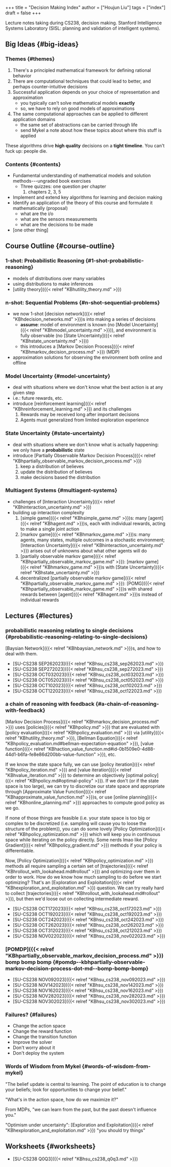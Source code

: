 +++
title = "Decision Making Index"
author = ["Houjun Liu"]
tags = ["index"]
draft = false
+++

Lecture notes taking during CS238, decision making. Stanford Intelligence Systems Laboratory (SISL: planning and validation of intelligent systems).


## Big Ideas {#big-ideas}


### Themes {#themes}

1.  There's a principled mathematical framework for defining rational behavior
2.  There are computational techniques that could lead to better, and perhaps counter-intuitive decisions
3.  Successful application depends on your choice of representation and approximation
    -   you typically can't solve mathematical models **exactly**
    -   so, we have to rely on good models of approximations
4.  The same computational approaches can be applied to different application domains
    -   the same set of abstractions can be carried through life
    -   send Mykel a note about how these topics about where this stuff is applied

These algorithms drive **high quality** decisions on a **tight timeline**. You can't fuck up: people die.


### Contents {#contents}

-   Fundamental understanding of mathematical models and solution methods---ungraded book exercises
    -   Three quizzes: one question per chapter
        1.  chapters 2, 3, 5
-   Implement and extend key algorithms for learning and decision making
-   Identify an application of the theory of this course and formulate it mathematically (proposal)
    -   what are the i/o
    -   what are the sensors measurements
    -   what are the decisions to be made
-   [one other thing]


## Course Outline {#course-outline}


### 1-shot: Probabilistic Reasoning {#1-shot-probabilistic-reasoning}

-   models of distributions over many variables
-   using distributions to make inferences
-   [utility theory]({{< relref "KBhutility_theory.md" >}})


### n-shot: Sequential Problems {#n-shot-sequential-problems}

-   we now 1-shot [decision network]({{< relref "KBhdecision_networks.md" >}})s into making a series of decisions
    -   **assume**: model of environment is known (no [Model Uncertainty]({{< relref "KBhmodel_uncertainty.md" >}})), and environment is fully observable (no [State Uncertainty]({{< relref "KBhstate_uncertainty.md" >}}))
    -   this introduces a [Markov Decision Process]({{< relref "KBhmarkov_decision_process.md" >}}) (MDP)
-   approximation solutions for observing the environment both online and offline


### Model Uncertainty {#model-uncertainty}

-   deal with situations where we don't know what the best action is at any given step
-   i.e.: future rewards, etc.
-   introduce [reinforcement learning]({{< relref "KBhreinforcement_learning.md" >}}) and its challenges
    1.  Rewards may be received long after important decisions
    2.  Agents must generalized from limited exploration experience


### State Uncertainty {#state-uncertainty}

-   deal with situations where we don't know what is actually happening: we only have a **probabilistic** state
-   introduce [Partially Observable Markov Decision Process]({{< relref "KBhpartially_observable_markov_decision_process.md" >}})
    1.  keep a distribution of believes
    2.  update the distribution of believes
    3.  make decisions based the distribution


### Multiagent Systems {#multiagent-systems}

-   challenges of [Interaction Uncertainty]({{< relref "KBhinteraction_uncertainty.md" >}})
-   building up interaction complexity
    1.  [simple game]({{< relref "KBhsimple_game.md" >}})s: many [agent]({{< relref "KBhagent.md" >}})s, each with individual rewards, acting to make a single joint action
    2.  [markov game]({{< relref "KBhmarkov_game.md" >}})s: many agents, many states, multiple outcomes in a stochastic environment; [Interaction Uncertainty]({{< relref "KBhinteraction_uncertainty.md" >}}) arises out of unknowns about what other agents will do
    3.  [partially observable markov game]({{< relref "KBhpartially_observable_markov_game.md" >}}): [markov game]({{< relref "KBhmarkov_game.md" >}})s with [State Uncertainty]({{< relref "KBhstate_uncertainty.md" >}})
    4.  decentralized [partially observable markov game]({{< relref "KBhpartially_observable_markov_game.md" >}}): [POMG]({{< relref "KBhpartially_observable_markov_game.md" >}})s with shared rewards between [agent]({{< relref "KBhagent.md" >}})s instead of individual rewards


## Lectures {#lectures}


### probabilistic reasoning relating to single decisions {#probabilistic-reasoning-relating-to-single-decisions}

[Baysian Network]({{< relref "KBhbaysian_network.md" >}})s, and how to deal with them.

-   [SU-CS238 SEP262023]({{< relref "KBhsu_cs238_sep262023.md" >}})
-   [SU-CS238 SEP272023]({{< relref "KBhsu_cs238_sep272023.md" >}})
-   [SU-CS238 OCT032023]({{< relref "KBhsu_cs238_oct032023.md" >}})
-   [SU-CS238 OCT052023]({{< relref "KBhsu_cs238_oct052023.md" >}})
-   [SU-CS238 OCT102023]({{< relref "KBhsu_cs238_oct102023.md" >}})
-   [SU-CS238 OCT122023]({{< relref "KBhsu_cs238_oct122023.md" >}})


### a chain of reasoning with feedback {#a-chain-of-reasoning-with-feedback}

[Markov Decision Process]({{< relref "KBhmarkov_decision_process.md" >}}) uses [policies]({{< relref "KBhpolicy.md" >}}) that are evaluated with [policy evaluation]({{< relref "KBhpolicy_evaluation.md" >}}) via [utility]({{< relref "KBhutility_theory.md" >}}), [Bellman Equation]({{< relref "KBhpolicy_evaluation.md#bellman-expectation-equation" >}}), [value function]({{< relref "KBhaction_value_function.md#id-0b1509e0-4d88-44d1-b6fa-fe8e86d200bb-value-function" >}}), etc.

If we know the state space fully, we can use [policy iteration]({{< relref "KBhpolicy_iteration.md" >}}) and [value iteration]({{< relref "KBhvalue_iteration.md" >}}) to determine an objectively [optimal policy]({{< relref "KBhpolicy.md#optimal-policy" >}}). If we don't (or if the state space is too large), we can try to discretize our state space and appropriate through [Approximate Value Function]({{< relref "KBhapproximate_value_function.md" >}})s, or use [online planning]({{< relref "KBhonline_planning.md" >}}) approaches to compute good policy as we go.

If none of those things are feasible (i.e. your state space is too big or complex to be discretized (i.e. sampling will cause you to loose the structure of the problem)), you can do some lovely [Policy Optimization]({{< relref "KBhpolicy_optimization.md" >}}) which will keep you in continuous space while iterating on the policy directly. Some nerds lmao like [Policy Gradient]({{< relref "KBhpolicy_gradient.md" >}}) methods if your policy is differentiable.

Now, [Policy Optimization]({{< relref "KBhpolicy_optimization.md" >}}) methods all require sampling a certain set of [trajectories]({{< relref "KBhrollout_with_lookahead.md#rollout" >}}) and optimizing over them in order to work. How do we know how much sampling to do before we start optimizing? That's an [Exploration and Exploitation]({{< relref "KBhexploration_and_exploitation.md" >}}) question. We can try really hard to collect [trajectories]({{< relref "KBhrollout_with_lookahead.md#rollout" >}}), but then we'd loose out on collecting intermediate reward.

-   [SU-CS238 OCT172023]({{< relref "KBhsu_cs238_oct172023.md" >}})
-   [SU-CS238 OCT192023]({{< relref "KBhsu_cs238_oct192023.md" >}})
-   [SU-CS238 OCT242023]({{< relref "KBhsu_cs238_oct242023.md" >}})
-   [SU-CS238 OCT262023]({{< relref "KBhsu_cs238_oct262023.md" >}})
-   [SU-CS238 OCT312023]({{< relref "KBhsu_cs238_oct212023.md" >}})
-   [SU-CS238 NOV022023]({{< relref "KBhsu_cs238_nov022023.md" >}})


### [POMDP]({{< relref "KBhpartially_observable_markov_decision_process.md" >}}) bomp bomp bomp {#pomdp--kbhpartially-observable-markov-decision-process-dot-md--bomp-bomp-bomp}

-   [SU-CS238 NOV092023]({{< relref "KBhsu_cs238_nov092023.md" >}})
-   [SU-CS238 NOV142023]({{< relref "KBhsu_cs238_nov142023.md" >}})
-   [SU-CS238 NOV162023]({{< relref "KBhsu_cs238_nov162023.md" >}})
-   [SU-CS238 NOV282023]({{< relref "KBhsu_cs238_nov282023.md" >}})
-   [SU-CS238 NOV302023]({{< relref "KBhsu_cs238_nov302023.md" >}})


### Failures? {#failures}

-   Change the action space
-   Change the reward function
-   Change the transition function
-   Improve the solver
-   Don't worry about it
-   Don't deploy the system


### Words of Wisdom from Mykel {#words-of-wisdom-from-mykel}

"The belief update is central to learning. The point of education is to change your beliefs; look for opportunities to change your belief."

"What's in the action space, how do we maximize it?"

From MDPs, "we can learn from the past, but the past doesn't influence you."

"Optimism under uncertainty": [Exploration and Exploitation]({{< relref "KBhexploration_and_exploitation.md" >}}) "you should try things"


## Worksheets {#worksheets}

-   [SU-CS238 Q0Q3]({{< relref "KBhsu_cs238_q0q3.md" >}})

